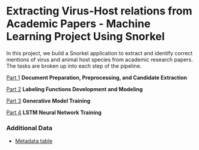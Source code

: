 # Extracting Virus-Host relations from Academic Papers - Machine Learning Project Using Snorkel

In this project, we build a Snorkel application to extract and identify correct mentions of virus and animal host species from academic research papers. The tasks are broken up into each step of the pipeline. 

[Part 1](snorkel_part_1.ipynb)
**Document Preparation, Preprocessing, and Candidate Extraction**

[Part 2](snorkel_part_2.ipynb)
**Labeling Functions Development and Modeling**

[Part 3](snorkel_part_3.ipynb)
**Generative Model Training**

[Part 4](snorkel_part_4.ipynb)
**LSTM Neural Network Training**

### Additional Data
- [Metadata table](https://github.com/EricaXia/snorkel/blob/master/metadata.tsv) 



